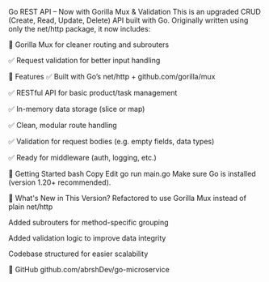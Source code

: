 Go REST API – Now with Gorilla Mux & Validation
This is an upgraded CRUD (Create, Read, Update, Delete) API built with Go.
Originally written using only the net/http package, it now includes:

🦍 Gorilla Mux for cleaner routing and subrouters

✅ Request validation for better input handling

📌 Features
✅ Built with Go’s net/http + github.com/gorilla/mux

✅ RESTful API for basic product/task management

✅ In-memory data storage (slice or map)

✅ Clean, modular route handling

✅ Validation for request bodies (e.g. empty fields, data types)

✅ Ready for middleware (auth, logging, etc.)

🚀 Getting Started
bash
Copy
Edit
go run main.go
Make sure Go is installed (version 1.20+ recommended).

🔄 What's New in This Version?
Refactored to use Gorilla Mux instead of plain net/http

Added subrouters for method-specific grouping

Added validation logic to improve data integrity

Codebase structured for easier scalability

🔗 GitHub
github.com/abrshDev/go-microservice
